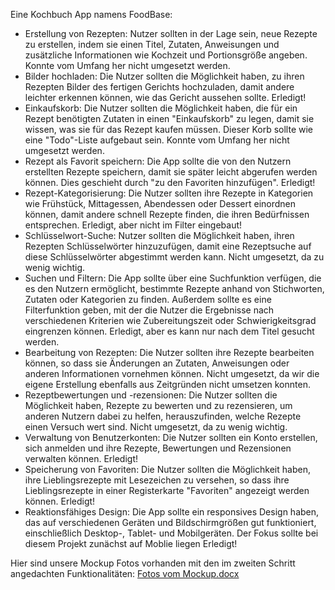 Eine Kochbuch App namens FoodBase:

- Erstellung von Rezepten: Nutzer sollten in der Lage sein, neue Rezepte zu erstellen, indem sie einen Titel, Zutaten, Anweisungen und zusätzliche Informationen wie Kochzeit und Portionsgröße angeben. 
Konnte vom Umfang her nicht umgesetzt werden.
- Bilder hochladen: Die Nutzer sollten die Möglichkeit haben, zu ihren Rezepten Bilder des fertigen Gerichts hochzuladen, damit andere leichter erkennen können, wie das Gericht aussehen sollte. 
Erledigt!
- Einkaufskorb: Die Nutzer sollten die Möglichkeit haben, die für ein Rezept benötigten Zutaten in einen "Einkaufskorb" zu legen, damit sie wissen, was sie für das Rezept kaufen müssen. Dieser Korb sollte wie eine "Todo"-Liste aufgebaut sein.
Konnte vom Umfang her nicht umgesetzt werden.
- Rezept als Favorit speichern: Die App sollte die von den Nutzern erstellten Rezepte speichern, damit sie später leicht abgerufen werden können. Dies geschieht durch "zu den Favoriten hinzufügen". 
Erledigt!
- Rezept-Kategorisierung: Die Nutzer sollten ihre Rezepte in Kategorien wie Frühstück, Mittagessen, Abendessen oder Dessert einordnen können, damit andere schnell Rezepte finden, die ihren Bedürfnissen entsprechen.
Erledigt, aber nicht im Filter eingebaut!
- Schlüsselwort-Suche: Nutzer sollten die Möglichkeit haben, ihren Rezepten Schlüsselwörter hinzuzufügen, damit eine Rezeptsuche auf diese Schlüsselwörter abgestimmt werden kann.
Nicht umgesetzt, da zu wenig wichtig.
- Suchen und Filtern: Die App sollte über eine Suchfunktion verfügen, die es den Nutzern ermöglicht, bestimmte Rezepte anhand von Stichworten, Zutaten oder Kategorien zu finden. Außerdem sollte es eine Filterfunktion geben, mit der die Nutzer die Ergebnisse nach verschiedenen Kriterien wie Zubereitungszeit oder Schwierigkeitsgrad eingrenzen können.
Erledigt, aber es kann nur nach dem Titel gesucht werden.
- Bearbeitung von Rezepten: Die Nutzer sollten ihre Rezepte bearbeiten können, so dass sie Änderungen an Zutaten, Anweisungen oder anderen Informationen vornehmen können.
Nicht umgesetzt, da wir die eigene Erstellung ebenfalls aus Zeitgründen nicht umsetzen konnten.
- Rezeptbewertungen und -rezensionen: Die Nutzer sollten die Möglichkeit haben, Rezepte zu bewerten und zu rezensieren, um anderen Nutzern dabei zu helfen, herauszufinden, welche Rezepte einen Versuch wert sind.
Nicht umgesetzt, da zu wenig wichtig.
- Verwaltung von Benutzerkonten: Die Nutzer sollten ein Konto erstellen, sich anmelden und ihre Rezepte, Bewertungen und Rezensionen verwalten können.
Erledigt!
- Speicherung von Favoriten: Die Nutzer sollten die Möglichkeit haben, ihre Lieblingsrezepte mit Lesezeichen zu versehen, so dass ihre Lieblingsrezepte in einer Registerkarte "Favoriten" angezeigt werden können.
Erledigt!
- Reaktionsfähiges Design: Die App sollte ein responsives Design haben, das auf verschiedenen Geräten und Bildschirmgrößen gut funktioniert, einschließlich Desktop-, Tablet- und Mobilgeräten. Der Fokus sollte bei diesem Projekt zunächst auf Moblie liegen
Erledigt!

Hier sind unsere Mockup Fotos vorhanden mit den im zweiten Schritt angedachten Funktionalitäten:
[Fotos vom Mockup.docx](https://github.com/crescedo/FoodBase/files/10717062/Fotos.vom.Mockup.docx)

